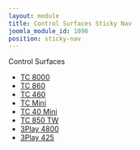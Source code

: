 ```yaml
---
layout: module
title: Control Surfaces Sticky Nav
joomla_module_id: 1090
position: sticky-nav
---
```

<style scoped="scoped" type="text/css">
	<!-- .mainlevel {
		/*color:#666666;*/
	}
	-->
</style>
<p class="sticky-nav-label">Control Surfaces</p><a href="javascript:;" class="sticky-nav-expand" title="Expand Control Surfaces Menu"></a>
<div class="moduletable">
	<ul id="mainlevel">
		<li><a href="#TC8000" class="mainlevel">TC 8000</a>
		</li>
		<li><a href="#TC860" class="mainlevel">TC 860</a>
		</li>
		<li><a href="#TC460" class="mainlevel">TC 460</a>
		</li>
		<li><a href="#TCMini" class="mainlevel">TC Mini</a>
		</li>
		<li><a href="#TC40Mini" class="mainlevel">TC 40 Mini</a>
		</li>
		<li><a href="#TC850TW" class="mainlevel">TC 850 TW</a>
		</li>
		<li><a href="#ThreePlay4800" class="mainlevel">3Play 4800</a>
		</li>
		<li><a href="#ThreePlay425" class="mainlevel">3Play 425</a>
		</li>
	</ul>
</div>

